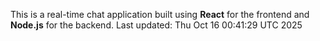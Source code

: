 This is a real-time chat application built using **React** for the frontend and **Node.js** for the backend.
Last updated: Thu Oct 16 00:41:29 UTC 2025
